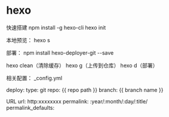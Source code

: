 # hexo

快速搭建
npm install -g hexo-cli
hexo init

本地预览：
hexo s

部署：
npm install hexo-deployer-git --save

hexo clean（清除缓存）
hexo g（上传到仓库）
hexo d（部署）

相关配置：
_config.yml

deploy:
  type: git
  repo: {{ repo path }}
  branch: {{ branch name }}
  
URL
url: http:xxxxxxxx
permalink: :year/:month/:day/:title/
permalink_defaults: 
